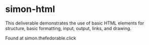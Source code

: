 # simon-html

This deliverable demonstrates the use of basic HTML elements for structure, basic formatting, input, output, links, and drawing.

Found at simon.thefedorable.click
